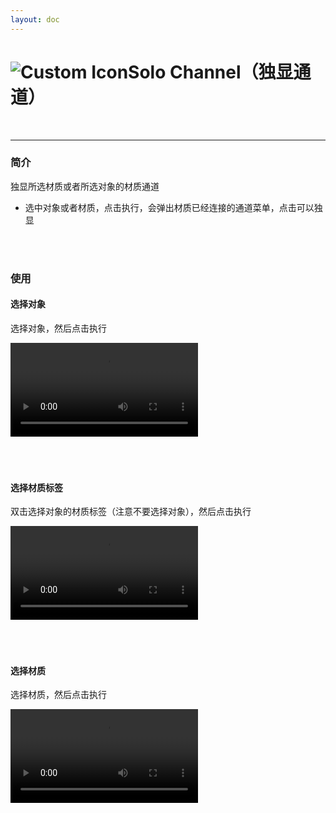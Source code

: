 ```yaml
---
layout: doc
---
```

# <span class="h1-icon"><img src="/img/RS-SoloChannel.webp" alt="Custom Icon"></span>Solo Channel（独显通道）

<br/>

---

### 简介

独显所选材质或者所选对象的材质通道

- 选中对象或者材质，点击执行，会弹出材质已经连接的通道菜单，点击可以独显


<br/>
<br/>

### 使用

#### 选择对象

选择对象，然后点击执行
<br/>

<video controls>
  <source src="/img/rs_nodetool_2.7_solo_1.webm" type="video/webm">
</video>

<br/>
<br/>
<br/>
<br/>

#### 选择材质标签

双击选择对象的材质标签（注意不要选择对象），然后点击执行
<br/>

<video controls>
  <source src="/img/rs_nodetool_2.7_solo_2.webm" type="video/webm">
</video>

<br/>
<br/>
<br/>
<br/>

#### 选择材质

选择材质，然后点击执行
<br/>

<video controls>
  <source src="/img/rs_nodetool_2.7_solo_3.webm" type="video/webm">
</video>

<br/>
<br/>